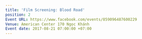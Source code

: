```yaml
---
title: 'Film Screening: Blood Road'
position: 2
Event URL: https://www.facebook.com/events/859096487600229
Venue: American Center 170 Ngọc Khánh
Event date: 2017-08-21 07:00:00 +07:00
---
```


